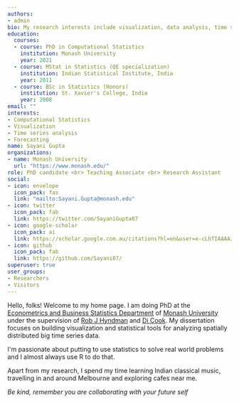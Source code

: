 ```yaml
---
authors:
- admin
bio: My research interests include visualization, data analysis, time series and forecasting
education:
  courses:
  - course: PhD in Computational Statistics
    institution: Monash University
    year: 2021
  - course: MStat in Statistics (QE specialization)
    institution: Indian Statistical Institute, India
    year: 2011
  - course: BSc in Statistics (Honors)
    institution: St. Xavier's College, India 
    year: 2008
email: ""
interests:
- Computational Statistics
- Visualization
- Time series analysis
- Forecasting
name: Sayani Gupta
organizations:
- name: Monash University
  url: "https://www.monash.edu/"
role: PhD candidate <br> Teaching Associate <br> Research Assistant
social:
- icon: envelope
  icon_pack: fas
  link: "mailto:Sayani.Gupta@monash.edu"
- icon: twitter
  icon_pack: fab
  link: https://twitter.com/SayaniGupta07
- icon: google-scholar
  icon_pack: ai
  link: https://scholar.google.com.au/citations?hl=en&user=e-cLhTIAAAAJ
- icon: github
  icon_pack: fab
  link: https://github.com/Sayani07/
superuser: true
user_groups:
- Researchers
- Visitors
---
```


Hello, folks! Welcome to my home page. I am doing PhD at the [Econometrics and Business Statistics Department](https://www.monash.edu/business/econometrics-and-business-statistics/) of [Monash University](https://www.monash.edu/) under the supervision of [Rob J Hyndman](https://robjhyndman.com/) and [Di Cook](http://www.dicook.org/). My dissertation focuses on building visualization and statistical tools for analyzing spatially distributed big time series data.

I'm passionate about putting to use statistics to solve real world problems and I almost always use R to do that.

Apart from my research, I spend my time learning Indian classical music, travelling in and around Melbourne and exploring cafes near me.

_Be kind, remember you are collaborating with your future self_



